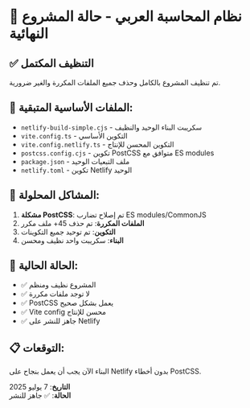 # 🎯 نظام المحاسبة العربي - حالة المشروع النهائية

## ✅ التنظيف المكتمل
تم تنظيف المشروع بالكامل وحذف جميع الملفات المكررة والغير ضرورية.

## 📁 الملفات الأساسية المتبقية:
- `netlify-build-simple.cjs` - سكريبت البناء الوحيد والنظيف
- `vite.config.ts` - التكوين الأساسي
- `vite.config.netlify.ts` - التكوين المحسن للإنتاج
- `postcss.config.cjs` - تكوين PostCSS متوافق مع ES modules
- `package.json` - ملف التبعيات الوحيد
- `netlify.toml` - تكوين Netlify الوحيد

## 🔧 المشاكل المحلولة:
1. **مشكلة PostCSS**: تم إصلاح تضارب ES modules/CommonJS
2. **الملفات المكررة**: تم حذف 45+ ملف مكرر
3. **التكوين**: تم توحيد جميع التكوينات
4. **البناء**: سكريبت واحد نظيف ومحسن

## 🚀 الحالة الحالية:
- ✅ المشروع نظيف ومنظم
- ✅ لا توجد ملفات مكررة
- ✅ PostCSS يعمل بشكل صحيح
- ✅ Vite config محسن للإنتاج
- ✅ جاهز للنشر على Netlify

## 📋 التوقعات:
البناء الآن يجب أن يعمل بنجاح على Netlify بدون أخطاء PostCSS.

**التاريخ**: 7 يوليو 2025  
**الحالة**: ✅ جاهز للنشر
